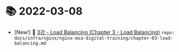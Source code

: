# 📚 2022-03-08
- [New!] 📗 [3강 - Load Balancing (Chapter 3 - Load Balancing)](https://til.qriositylog.com/featured/infra/nginx/nginx-msa-digital-training/chapter-03-load-balancing) `repo: docs/infra/nginx/nginx-msa-digital-training/chapter-03-load-balancing.md`
